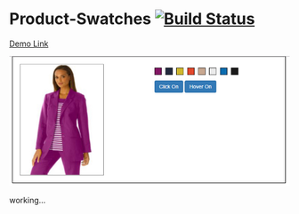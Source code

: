 # Product-Swatches  [![Build Status](https://travis-ci.org/jsmojo/Product-Swatches.svg?branch=master)](https://travis-ci.org/jsmojo/Product-Swatches)




[Demo Link](https://phillip-productswatches.herokuapp.com/ "Demo Link")

![alt tag](https://github.com/jsmojo/Product-Swatches/blob/master/demo_Swatches.jpg)

working...

